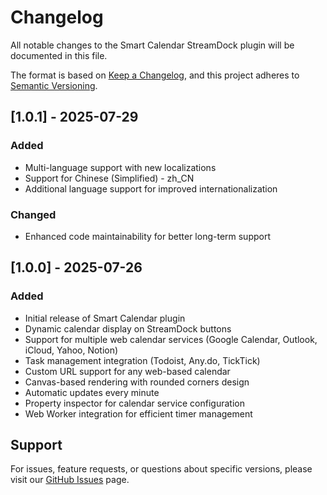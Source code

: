 # Changelog

All notable changes to the Smart Calendar StreamDock plugin will be documented in this file.

The format is based on [Keep a Changelog](https://keepachangelog.com/en/1.0.0/),
and this project adheres to [Semantic Versioning](https://semver.org/spec/v2.0.0.html).

## [1.0.1] - 2025-07-29

### Added
- Multi-language support with new localizations
- Support for Chinese (Simplified) - zh_CN
- Additional language support for improved internationalization

### Changed
- Enhanced code maintainability for better long-term support

## [1.0.0] - 2025-07-26

### Added
- Initial release of Smart Calendar plugin
- Dynamic calendar display on StreamDock buttons
- Support for multiple web calendar services (Google Calendar, Outlook, iCloud, Yahoo, Notion)
- Task management integration (Todoist, Any.do, TickTick)
- Custom URL support for any web-based calendar
- Canvas-based rendering with rounded corners design
- Automatic updates every minute
- Property inspector for calendar service configuration
- Web Worker integration for efficient timer management

## Support

For issues, feature requests, or questions about specific versions, please visit our [GitHub Issues](https://github.com/orumad/smartcalendar-plugin/issues) page.
